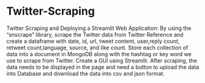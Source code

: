 # Twitter-Scraping

Twitter Scraping and Deploying a Streamlit Web Application:
By using the “snscrape” library, scrape the Twitter data from Twitter Reference and create a dataframe with date, id, url, tweet content, user,reply count, retweet count,language, source, and like count.
Store each collection of data into a document in MongoDB along with the hashtag or key word we use to scrape from Twitter. 
Create a GUI using Streamlit. After scraping, the data needs to be displayed in the page and need a button to upload the data into Database and download the data into csv and json format.

